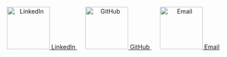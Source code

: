 <p align="center">
  <a href="https://www.linkedin.com/in/parth-pipermintwala-403a82367/">
    <img src="https://cdnl.iconscout.com/lottie/premium/thumb/linkedin-6875061-5607637.gif" width="100" alt="LinkedIn" />
    LinkedIn
  </a>
  &nbsp;&nbsp;&nbsp;&nbsp; <a href="https://github.com/ParthPipermintwala">
    <img src="https://nate-wilcox.github.io/images/github.gif" width="100" alt="GitHub"/>
    GitHub
  </a>
  &nbsp;&nbsp;&nbsp;&nbsp; <a href="mailto:parthpipermintwala9@gmail.com">
    <img src="https://assets-v2.lottiefiles.com/a/03b87f8a-1175-11ee-bace-bf75cb96e8fe/3z50CzNh65.gif" width="100" alt="Email"/>
    Email
  </a>
</p>


